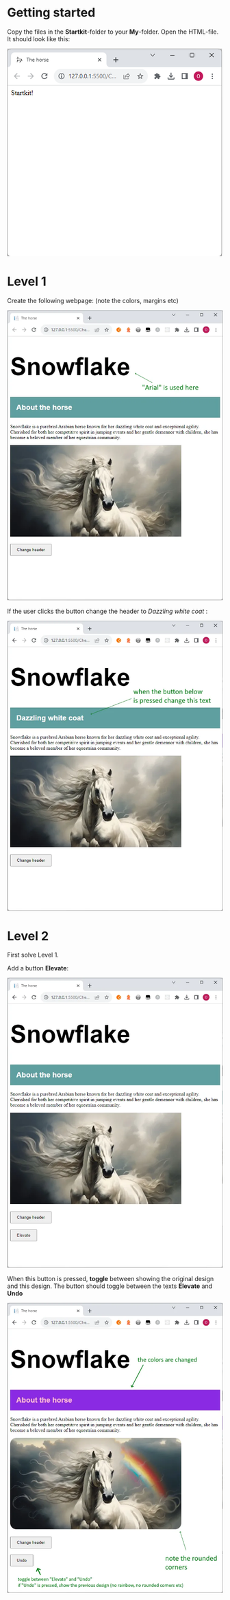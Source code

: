 
# Getting started

Copy the files in the **Startkit**-folder to your **My**-folder. Open the HTML-file. It should look like this:

![](images/startkit.png)

# Level 1

Create the following webpage: (note the colors, margins etc)

![](images/level1.webp)

If the user clicks the button change the header to *Dazzling white coat* :

![](images/level1_click.webp)

# Level 2

First solve Level 1.

Add a button **Elevate**:

![](images/level2.webp)

When this button is pressed, **toggle** between showing the original design and this design. The button should toggle between the texts **Elevate** and **Undo**

![](images/level2_click.webp)
